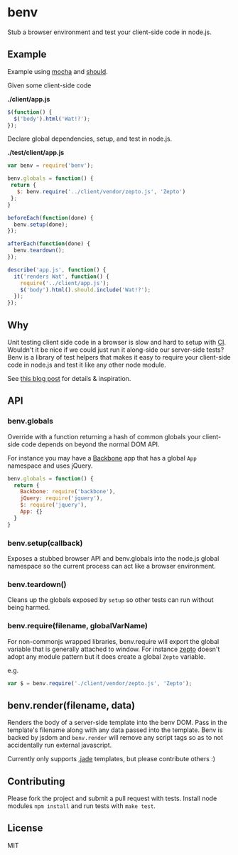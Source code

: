 # benv

Stub a browser environment and test your client-side code in node.js.

## Example

Example using [mocha](http://visionmedia.github.io/mocha/) and [should](https://github.com/visionmedia/should.js/).

Given some client-side code

**./client/app.js**
````javascript
$(function() {
  $('body').html('Wat!?');
});
````

Declare global dependencies, setup, and test in node.js.

**./test/client/app.js**
````javascript
var benv = require('benv');

benv.globals = function() {
 return {
   $: benv.require('../client/vendor/zepto.js', 'Zepto')
 };
}

beforeEach(function(done) {
  benv.setup(done);
});

afterEach(function(done) {
  benv.teardown();
});

describe('app.js', function() {
  it('renders Wat', function() {
    require('../client/app.js');
    $('body').html().should.include('Wat!?');
  });
});

````

## Why

Unit testing client side code in a browser is slow and hard to setup with [CI](http://en.wikipedia.org/wiki/Continuous_integration). Wouldn't it be nice if we could just run it along-side our server-side tests? Benv is a library of test helpers that makes it easy to require your client-side code in node.js and test it like any other node module.

See [this blog post](http://artsy.github.io/blog/2013/06/14/writing-headless-backbone-tests-with-node-dot-js/) for details & inspiration.

## API

### benv.globals

Override with a function returning a hash of common globals your client-side code depends on beyond the normal DOM API.

For instance you may have a [Backbone](https://github.com/jashkenas/backbone) app that has a global `App` namespace and uses jQuery.

````javascript
benv.globals = function() {
  return {
    Backbone: require('backbone'),
    jQuery: require('jquery'),
    $: require('jquery'),
    App: {}
  }
}
````

### benv.setup(callback)

Exposes a stubbed browser API and benv.globals into the node.js global namespace so the current process can act like a browser environment.

### benv.teardown()

Cleans up the globals exposed by `setup` so other tests can run without being harmed.

### benv.require(filename, globalVarName)

For non-commonjs wrapped libraries, benv.require will export the global variable that is generally attached to window. For instance [zepto](https://github.com/madrobby/zepto) doesn't adopt any module pattern but it does create a global `Zepto` variable.

e.g.

````javascript
var $ = benv.require('./client/vendor/zepto.js', 'Zepto');
````

## benv.render(filename, data)

Renders the body of a server-side template into the benv DOM. Pass in the template's filename along with any data passed into the template. Benv is backed by jsdom and `benv.render` will remove any script tags so as to not accidentally run external javascript.

Currently only supports [.jade](https://github.com/visionmedia/jade) templates, but please contribute others :)

## Contributing

Please fork the project and submit a pull request with tests. Install node modules `npm install` and run tests with `make test`.

## License

MIT
